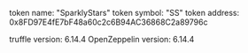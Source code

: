 token name: "SparklyStars"
token symbol: "SS"
token address: 0x8FD97E4fE7bF48a60c2c6B94AC36868C2a89796c

truffle version: 6.14.4
OpenZeppelin version: 6.14.4